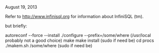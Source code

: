 August 19, 2013

Refer to http://www.infinisql.org for information about InfiniSQL (tm).

but briefly:

autoreconf --force --install
./configure --prefix=/some/where (/usr/local probably not a good choice)
make
make install (sudo if need be)
cd procs
./makem.sh /some/where (sudo if need be)

